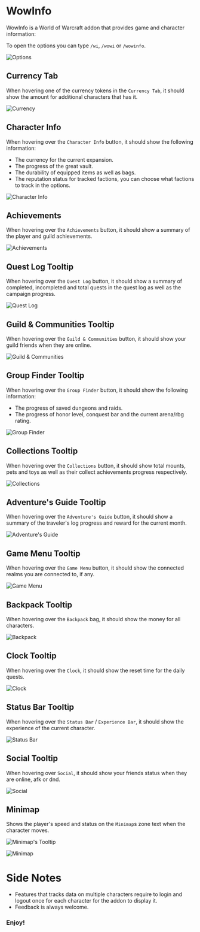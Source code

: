 # WowInfo

WowInfo is a World of Warcraft addon that provides game and character information:

To open the options you can type `/wi`, `/wowi` or `/wowinfo`.

![Options](Screenshots/Options.png)

## Currency Tab

When hovering one of the currency tokens in the `Currency Tab`, it should show the amount for additional characters that has it.

![Currency](Screenshots/Currency.png)

## Character Info

When hovering over the `Character Info` button, it should show the following information:

* The currency for the current expansion.
* The progress of the great vault.
* The durability of equipped items as well as bags.
* The reputation status for tracked factions, you can choose what factions to track in the options.

![Character Info](Screenshots/CharacterMicroButton.png)

## Achievements

When hovering over the `Achievements` button, it should show a summary of the player and guild achievements.

![Achievements](Screenshots/AchievementMicroButton.png)

## Quest Log Tooltip

When hovering over the `Quest Log` button, it should show a summary of completed, incompleted and total quests in the quest log as well as the campaign progress.

![Quest Log](Screenshots/QuestLogMicroButton.png)

## Guild & Communities Tooltip

When hovering over the `Guild & Communities` button, it should show your guild friends when they are online.

![Guild & Communities](Screenshots/GuildMicroButton.png)

## Group Finder Tooltip

When hovering over the `Group Finder` button, it should show the following information:

* The progress of saved dungeons and raids.
* The progress of honor level, conquest bar and the current arena/rbg rating.

![Group Finder](Screenshots/LFDMicroButton.png)

## Collections Tooltip

When hovering over the `Collections` button, it should show total mounts, pets and toys as well as their collect achievements progress respectively.

![Collections](Screenshots/CollectionsMicroButton.png)

## Adventure's Guide Tooltip

When hovering over the `Adventure's Guide` button, it should show a summary of the traveler's log progress and reward for the current month.

![Adventure's Guide](Screenshots/EJMicroButton.png)

## Game Menu Tooltip

When hovering over the `Game Menu` button, it should show the connected realms you are connected to, if any.

![Game Menu](Screenshots/GameMenuMicroButton.png)

## Backpack Tooltip

When hovering over the `Backpack` bag, it should show the money for all characters.

![Backpack](Screenshots/Backpack.png)

## Clock Tooltip

When hovering over the `Clock`, it should show the reset time for the daily quests.

![Clock](Screenshots/Clock.png)

## Status Bar Tooltip

When hovering over the `Status Bar` / `Experience Bar`, it should show the experience of the current character.

![Status Bar](Screenshots/MainStatusTrackingBar.png)

## Social Tooltip

When hovering over `Social`, it should show your friends status when they are online, afk or dnd.

![Social](Screenshots/QuickJoinToastButton.png)

## Minimap

Shows the player's speed and status on the `Minimap`s zone text when the character moves.

![Minimap's Tooltip](Screenshots/Minimap1.png)

![Minimap](Screenshots/Minimap2.png)

# Side Notes

* Features that tracks data on multiple characters require to login and logout once for each character for the addon to display it.
* Feedback is always welcome.

### Enjoy!